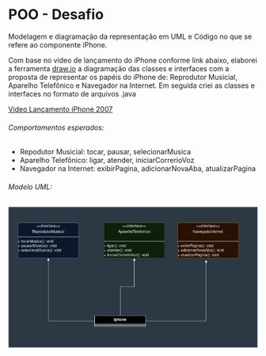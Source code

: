 # POO - Desafio

Modelagem e diagramação da representação em UML e Código no que se refere ao componente iPhone.

Com base no vídeo de lançamento do iPhone conforme link abaixo, elaborei a ferramenta [draw.io](https://app.diagrams.net/) a diagramação das classes e interfaces com a proposta de representar os papéis do iPhone de: Reprodutor Musicial,  Aparelho Telefônico e Navegador na Internet. Em seguida criei as classes e interfaces no formato de arquivos .java

[Video Lançamento iPhone 2007](https://www.youtube.com/watch?v=9ou608QQRq8)



###### Comportamentos esperados:
* Repodutor Musicial: tocar, pausar, selecionarMusica
* Aparelho Telefônico: ligar, atender, iniciarCorrerioVoz
* Navegador na Internet: exibirPagina, adicionarNovaAba, atualizarPagina

###### Modelo UML:
<img src="iphoneULM.jpg" />